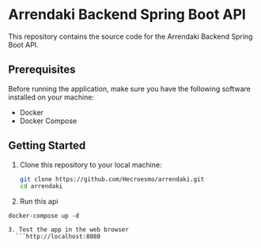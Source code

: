 # Arrendaki Backend Spring Boot API

This repository contains the source code for the Arrendaki Backend Spring Boot API.

## Prerequisites

Before running the application, make sure you have the following software installed on your machine:

- Docker
- Docker Compose

## Getting Started

1. Clone this repository to your local machine:

   ```sh
   git clone https://github.com/Hecroesmo/arrendaki.git
   cd arrendaki

   ```

2. Run this api

````docker
docker-compose up -d

3. Test the app in the web browser
  ```http://localhost:8080
````

